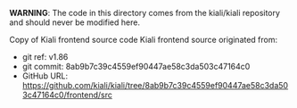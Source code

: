 **WARNING**: The code in this directory comes from the kiali/kiali repository and should never be modified here.

Copy of Kiali frontend source code
Kiali frontend source originated from:
* git ref:    v1.86
* git commit: 8ab9b7c39c4559ef90447ae58c3da503c47164c0
* GitHub URL: https://github.com/kiali/kiali/tree/8ab9b7c39c4559ef90447ae58c3da503c47164c0/frontend/src

